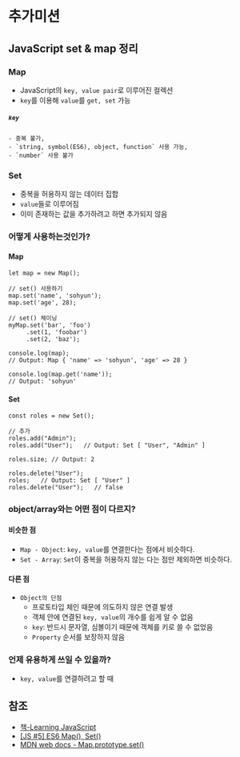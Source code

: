 # 추가미션

## JavaScript set & map 정리 


### Map

- JavaScript의 `key, value pair`로 이루어진 컬렉션
- `key`를 이용해 `value`를 `get, set` 가능
##### `key`  
    - 중복 불가, 
    - `string, symbol(ES6), object, function` 사용 가능, 
    - `number` 사용 불가

### Set
- 중복을 허용하지 않는 데이터 집합
- `value`들로 이루어짐
- 이미 존재하는 값을 추가하려고 하면 추가되지 않음

### 어떻게 사용하는것인가?
#### Map
```
let map = new Map();

// set() 사용하기
map.set('name', 'sohyun');
map.set('age', 28);

// set() 체이닝
myMap.set('bar', 'foo')
     .set(1, 'foobar')
     .set(2, 'baz');

console.log(map);
// Output: Map { 'name' => 'sohyun', 'age' => 28 }

console.log(map.get('name'));
// Output: 'sohyun'
```

#### Set
```
const roles = new Set();

// 추가
roles.add("Admin"); 
roles.add("User");   // Output: Set [ "User", "Admin" ]

roles.size; // Output: 2

roles.delete("User");
roles;   // Output: Set [ "User" ]
roles.delete("User");   // false
```

### object/array와는 어떤 점이 다르지?
#### 비슷한 점
- `Map - Object`: `key, value`를 연결한다는 점에서 비슷하다.
- `Set - Array`: `Set`이 중복을 허용하지 않는 다는 점만 제외하면 비슷하다.
#### 다른 점
- `Object의 단점`
    - 프로토타입 체인 때문에 의도하지 않은 연결 발생
    - 객체 안에 연결된 `key, value`의 개수를 쉽게 알 수 없음
    - `key`: 반드시 문자열, 심볼이기 때문에 객체를 키로 쓸 수 없었음
    - `Property` 순서를 보장하지 않음

### 언제 유용하게 쓰일 수 있을까?
- `key, value`를 연결하려고 할 때



## 참조
- [책-Learning JavaScript](http://www.yes24.com/Product/Goods/42806896)
- [[JS #5] ES6 Map(), Set()](https://medium.com/@hongkevin/js-5-es6-map-set-2a9ebf40f96b)
- [MDN web docs - Map.prototype.set()](https://developer.mozilla.org/ko/docs/Web/JavaScript/Reference/Global_Objects/Map/set)